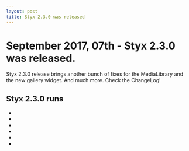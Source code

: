 ```yaml
---
layout: post
title: Styx 2.3.0 was released
---
```


# September 2017, 07th - Styx 2.3.0 was released.

Styx 2.3.0 release brings another bunch of fixes for the MediaLibrary and the new gallery widget. And much more. Check the ChangeLog!

## Styx 2.3.0 runs

  - 
  - 
  - 
  - 
  - 
  - 